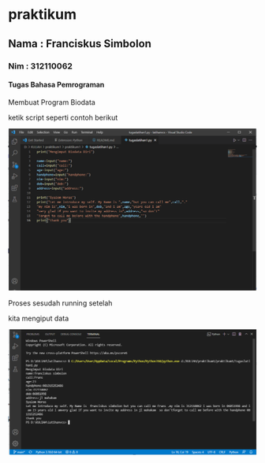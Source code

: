 # praktikum
## Nama : Franciskus Simbolon
### Nim : 312110062
#### Tugas Bahasa Pemrograman

Membuat Program Biodata<p>
ketik script seperti contoh berikut<p>
![Gambar1](ss/ss1.png.PNG)

Proses sesudah running setelah <p>
kita mengiput data <p>
![Gambar2](ss/ss2.png.png)